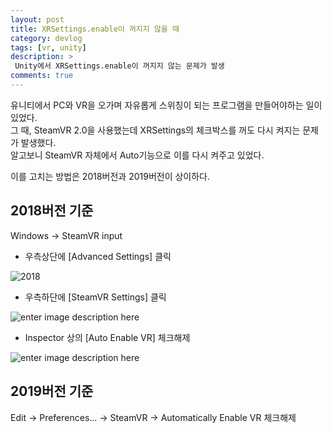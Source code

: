 ```yaml
---
layout: post
title: XRSettings.enable이 꺼지지 않을 때
category: devlog
tags: [vr, unity]
description: >
 Unity에서 XRSettings.enable이 꺼지지 않는 문제가 발생
comments: true
---
```


유니티에서 PC와 VR을 오가며 자유롭게 스위칭이 되는 프로그램을 만들어야하는 일이 있었다.  
그 때, SteamVR 2.0을 사용했는데 XRSettings의 체크박스를 꺼도 다시 켜지는 문제가 발생했다.  
알고보니 SteamVR 자체에서 Auto기능으로 이를 다시 켜주고 있었다.

이를 고치는 방법은 2018버전과 2019버전이 상이하다.

## 2018버전 기준

Windows → SteamVR input

- 우측상단에 [Advanced Settings] 클릭

![2018](https://lh3.googleusercontent.com/hk-0lPbUk_0NKZKUxLyG1tB09DPgSLUgUf2qX8Aa0gBqG2Zve2FkSDwMNyp__wg6SmLf3X87yJpghFeKQcVD2q7AuZkzseHxrikVumefAUFYjWaYWBQs3dERQUGyWDPbY7sBhtNx9w=w2400)

- 우측하단에 [SteamVR Settings] 클릭

![enter image description here](https://lh3.googleusercontent.com/9c8qmpTD_6bq8FiQpNbpA-5k4oRWbLSHxQbXyxiBXN8aAvmScmfH1xxdacfSUBZT_YTflqIj2BPNdrHN6sBc8eiGcAxp3YwNFoQA9-zSktGAFMvwXKk8L00Z4HoNvKrUwCodtToLfg=w2400)

- Inspector 상의 [Auto Enable VR] 체크해제

![enter image description here](https://lh3.googleusercontent.com/LyKVmTS3GuQzKF_12jryzbqCIDltDODF5TpkRXwTjffPwBBQykTZOQw2mxbmPOgTElplTiPOFdHizUINKlWBxhCpeRQtfSIQ_D25N_ODOJuHZOW9XzK4zBVvOKaIXun88BO33nBygw=w2400)


## 2019버전 기준

Edit → Preferences... → SteamVR → Automatically Enable VR 체크해제
